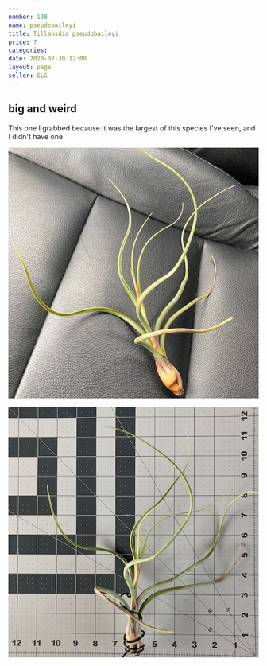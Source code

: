 ```yaml
---
number: 138
name: pseudobaileyi
title: Tillansdia pseudobaileyi
price: 7
categories: 
date: 2020-07-30 12:00
layout: page
seller: SLG
---
```

## big and weird

This one I grabbed because it was the largest of this species I've seen, and I didn't have one.

!["Tillandsia pseudobaileyi"](/i/IMG_0478.jpeg "Tillandsia pseudobaileyi")

!["Tillandsia pseudobaileyi"](/i/IMG_0517.jpeg "Tillandsia pseudobaileyi")
